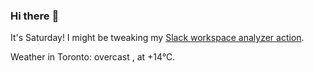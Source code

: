 ### Hi there :wave:

It's Saturday! I might be tweaking my [Slack workspace analyzer action](https://github.com/bewuethr/slack-analyzer).

Weather in Toronto: overcast , at +14°C.
